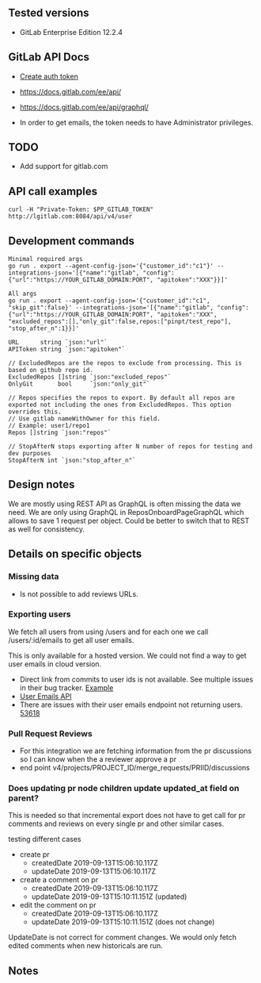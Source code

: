 ## Tested versions

- GitLab Enterprise Edition 12.2.4

## GitLab API Docs
- [Create auth token](https://docs.gitlab.com/ee/user/profile/personal_access_tokens.html)
- https://docs.gitlab.com/ee/api/
- https://docs.gitlab.com/ee/api/graphql/

- In order to get emails, the token needs to have Administrator privileges.

## TODO
- Add support for gitlab.com

## API call examples

```
curl -H "Private-Token: $PP_GITLAB_TOKEN" http://lgitlab.com:8084/api/v4/user
```

## Development commands

```
Minimal required args
go run . export --agent-config-json='{"customer_id":"c1"}' --integrations-json='[{"name":"gitlab", "config":{"url":"https://YOUR_GITLAB_DOMAIN:PORT", "apitoken":"XXX"}}]'
```

```
All args
go run . export --agent-config-json='{"customer_id":"c1", "skip_git":false}' --integrations-json='[{"name":"gitlab", "config":{"url":"https://YOUR_GITLAB_DOMAIN:PORT", "apitoken":"XXX", "excluded_repos":[],"only_git":false,repos:["pinpt/test_repo"], "stop_after_n":1}}]'
```

```
URL      string `json:"url"`
APIToken string `json:"apitoken"`

// ExcludedRepos are the repos to exclude from processing. This is based on github repo id.
ExcludedRepos []string `json:"excluded_repos"`
OnlyGit       bool     `json:"only_git"`

// Repos specifies the repos to export. By default all repos are exported not including the ones from ExcludedRepos. This option overrides this.
// Use gitlab nameWithOwner for this field.
// Example: user1/repo1
Repos []string `json:"repos"`

// StopAfterN stops exporting after N number of repos for testing and dev purposes
StopAfterN int `json:"stop_after_n"`
```    

## Design notes
We are mostly using REST API as GraphQL is often missing the data we need. We are only using GraphQL in ReposOnboardPageGraphQL which allows to save 1 request per object. Could be better to switch that to REST as well for consistency.

## Details on specific objects

### Missing data
- Is not possible to add reviews URLs.

### Exporting users

We fetch all users from using /users and for each one we call /users/:id/emails to get all user emails.

This is only available for a hosted version. We could not find a way to get user emails in cloud version.

- Direct link from commits to user ids is not available. See multiple issues in their bug tracker. [Example](https://gitlab.com/gitlab-org/gitlab-foss/issues/52106/)
- [User Emails API](https://docs.gitlab.com/ee/api/users.html#list-emails-for-user)
- There are issues with their user emails endpoint not returning users. [53618](https://gitlab.com/gitlab-org/gitlab-foss/issues/53618/)

### Pull Request Reviews
- For this integration we are fetching information from the pr discussions so I can know when the a reviewer approve a pr
- end point v4/projects/PROJECT_ID/merge_requests/PRIID/discussions

### Does updating pr node children update updated_at field on parent?

This is needed so that incremental export does not have to get call for pr comments and reviews on every single pr and other similar cases.

testing different cases

- create pr
    - createdDate  2019-09-13T15:06:10.117Z
    - updateDate   2019-09-13T15:06:10.117Z
- create a comment on pr
    - createdDate  2019-09-13T15:06:10.117Z
    - updateDate   2019-09-13T15:10:11.151Z (updated)
- edit the comment on pr
    - createdDate  2019-09-13T15:06:10.117Z
    - updateDate   2019-09-13T15:10:11.151Z (does not change)

UpdateDate is not correct for comment changes. We would only fetch edited comments when new historicals are run.


## Notes



